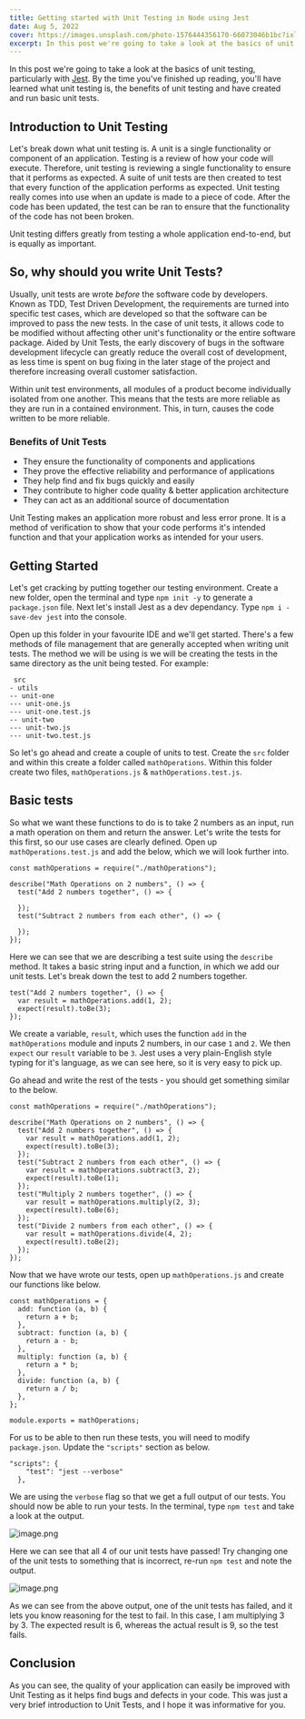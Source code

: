 ```yaml
---
title: Getting started with Unit Testing in Node using Jest
date: Aug 5, 2022
cover: https://images.unsplash.com/photo-1576444356170-66073046b1bc?ixlib=rb-4.0.3&ixid=MnwxMjA3fDB8MHxwaG90by1wYWdlfHx8fGVufDB8fHx8&auto=format&fit=crop&w=1470&q=80
excerpt: In this post we're going to take a look at the basics of unit testing, particularly with Jest.
---
```


In this post we're going to take a look at the basics of unit testing, particularly with [Jest](https://jestjs.io/). By the time you've finished up reading, you'll have learned what unit testing is, the benefits of unit testing and have created and run basic unit tests.

## Introduction to Unit Testing

Let's break down what unit testing is. A unit is a single functionality or component of an application. Testing is a review of how your code will execute. Therefore, unit testing is reviewing a single functionality to ensure that it performs as expected. A suite of unit tests are then created to test that every function of the application performs as expected. Unit testing really comes into use when an update is made to a piece of code. After the code has been updated, the test can be ran to ensure that the functionality of the code has not been broken.

Unit testing differs greatly from testing a whole application end-to-end, but is equally as important.

## So, why should you write Unit Tests?

Usually, unit tests are wrote *before* the software code by developers. Known as TDD, Test Driven Development, the requirements are turned into specific test cases, which are developed so that the software can be improved to pass the new tests. In the case of unit tests, it allows code to be modified without affecting other unit's functionality or the entire software package. Aided by Unit Tests, the early discovery of bugs in the software development lifecycle can greatly reduce the overall cost of development, as less time is spent on bug fixing in the later stage of the project and therefore increasing overall customer satisfaction.

Within unit test environments, all modules of a product become individually isolated from one another. This means that the tests are more reliable as they are run in a contained environment. This, in turn, causes the code written to be more reliable.

### Benefits of Unit Tests

- They ensure the functionality of components and applications
- They prove the effective reliability and performance of applications
- They help find and fix bugs quickly and easily
- They contribute to higher code quality & better application architecture
- They can act as an additional source of documentation

Unit Testing makes an application more robust and less error prone. It is a method of verification to show that your code performs it's intended function and that your application works as intended for your users. 

## Getting Started

Let's get cracking by putting together our testing environment. Create a new folder, open the terminal and type `npm init -y` to generate a `package.json` file. Next let's install Jest as a dev dependancy. Type `npm i -save-dev jest` into the console. 

Open up this folder in your favourite IDE and we'll get started. There's a few methods of file management that are generally accepted when writing unit tests. The method we will be using is we will be creating the tests in the same directory as the unit being tested. For example:

```
 src
- utils
-- unit-one
--- unit-one.js
--- unit-one.test.js
-- unit-two
--- unit-two.js
--- unit-two.test.js
```

So let's go ahead and create a couple of units to test. Create the `src` folder and within this create a folder called `mathOperations`. Within this folder create two files, `mathOperations.js` & `mathOperations.test.js`.

## Basic tests

So what we want these functions to do is to take 2 numbers as an input, run a math operation on them and return the answer. Let's write the tests for this first, so our use cases are clearly defined. Open up `mathOperations.test.js` and add the below, which we will look further into.

```
const mathOperations = require("./mathOperations");

describe("Math Operations on 2 numbers", () => {
  test("Add 2 numbers together", () => {
    
  });
  test("Subtract 2 numbers from each other", () => {

  });
});
```

Here we can see that we are describing a test suite using the `describe` method. It takes a basic string input and a function, in which we add our unit tests. Let's break down the test to add 2 numbers together.

```
test("Add 2 numbers together", () => {
  var result = mathOperations.add(1, 2);
  expect(result).toBe(3);
});
```

We create a variable, `result`, which uses the function `add` in the `mathOperations` module and inputs 2 numbers, in our case `1` and `2`. We then `expect` our `result` variable to be `3`. Jest uses a very plain-English style typing for it's language, as we can see here, so it is very easy to pick up.

Go ahead and write the rest of the tests - you should get something similar to the below.

```
const mathOperations = require("./mathOperations");

describe("Math Operations on 2 numbers", () => {
  test("Add 2 numbers together", () => {
    var result = mathOperations.add(1, 2);
    expect(result).toBe(3);
  });
  test("Subtract 2 numbers from each other", () => {
    var result = mathOperations.subtract(3, 2);
    expect(result).toBe(1);
  });
  test("Multiply 2 numbers together", () => {
    var result = mathOperations.multiply(2, 3);
    expect(result).toBe(6);
  });
  test("Divide 2 numbers from each other", () => {
    var result = mathOperations.divide(4, 2);
    expect(result).toBe(2);
  });
});
```

Now that we have wrote our tests, open up `mathOperations.js` and create our functions like below.

```
const mathOperations = {
  add: function (a, b) {
    return a + b;
  },
  subtract: function (a, b) {
    return a - b;
  },
  multiply: function (a, b) {
    return a * b;
  },
  divide: function (a, b) {
    return a / b;
  },
};

module.exports = mathOperations;
```

For us to be able to then run these tests, you will need to modify `package.json`. Update the `"scripts"` section as below.

```
"scripts": {
    "test": "jest --verbose"
  },
```

We are using the `verbose` flag so that we get a full output of our tests. You should now be able to run your tests. In the terminal, type `npm test` and take a look at the output.

![image.png](https://cdn.hashnode.com/res/hashnode/image/upload/v1659713394090/91LVsB2J9.png)

Here we can see that all 4 of our unit tests have passed! Try changing one of the unit tests to something that is incorrect, re-run `npm test` and note the output.

![image.png](https://cdn.hashnode.com/res/hashnode/image/upload/v1659713516440/TUM9uhJbA.png)

As we can see from the above output, one of the unit tests has failed, and it lets you know reasoning for the test to fail. In this case, I am multiplying 3 by 3. The expected result is 6, whereas the actual result is 9, so the test fails.

## Conclusion

As you can see, the quality of your application can easily be improved with Unit Testing as it helps find bugs and defects in your code. This was just a very brief introduction to Unit Tests, and I hope it was informative for you.